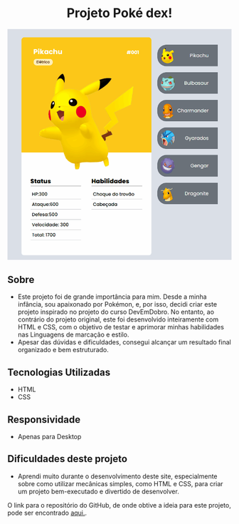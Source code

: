 <h1 align="center">Projeto Poké dex!</h1>
<div align="center">
      <img src="src/images/imagens/projeto-pokedex.gif" alt="projeto-pokedex">
</div>

## Sobre
- Este projeto foi de grande importância para mim. Desde a minha infância, sou apaixonado por Pokémon, e, por isso, decidi criar este projeto inspirado no projeto do curso DevEmDobro. No entanto, ao contrário do projeto original, este foi desenvolvido inteiramente com HTML e CSS, com o objetivo de testar e aprimorar minhas habilidades nas Linguagens de marcação e estilo.
- Apesar das dúvidas e dificuldades, consegui alcançar um resultado final organizado e bem estruturado.

## Tecnologias Utilizadas 
- HTML 
- CSS

## Responsividade
- Apenas para Desktop
## Dificuldades deste projeto 
- Aprendi muito durante o desenvolvimento deste site, especialmente sobre como utilizar mecânicas simples, como HTML e CSS, para criar um projeto bem-executado e divertido de desenvolver.

O link para o repositório do GitHub, de onde obtive a ideia para este projeto, pode ser encontrado <a  target="_blank" href="https://github.com/devemdobro/projeto-pokedex-mapadev-week"> aqui.</a>.
